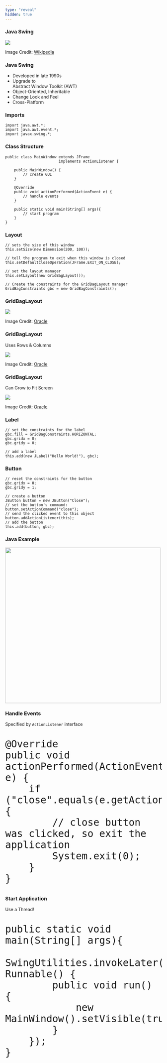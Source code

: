 ```yaml
---
type: "reveal"
hidden: true
---
```

<section>
    <h3>Java Swing</h3>
    <img class="plain stretch" src="/images/410_9_swing.png">
    <p class="imagecredit">Image Credit: <a href="https://commons.wikimedia.org/w/index.php?title=File:Gui-widgets.png&oldid=458387263">Wikipedia</a></p>
</section>
<section>
    <h3>Java Swing</h3>
    <ul>
        <li>Developed in late 1990s</li>
        <li>Upgrade to<br>
            Abstract Window Toolkit (AWT)</li>
        <li>Object-Oriented, Inheritable</li>
        <li>Change Look and Feel</li>
        <li>Cross-Platform</li>
    </ul>
</section>
<section>
    <h3>Imports</h3>
    <pre class="java"><code>import java.awt.*;
import java.awt.event.*;
import javax.swing.*;</code></pre>
</section>
<section>
    <h3>Class Structure</h3>
    <pre class="java stretch"><code>public class MainWindow extends JFrame 
                        implements ActionListener {<br>
    public MainWindow() {
        // create GUI
    }<br>
    @Override
    public void actionPerformed(ActionEvent e) {
        // handle events
    }<br>
    public static void main(String[] args){
        // start program
    }
}</code></pre>
</section>
<section>
    <h3>Layout</h3>
    <pre class="java stretch"><code>// sets the size of this window
this.setSize(new Dimension(200, 100));<br>
// tell the program to exit when this window is closed
this.setDefaultCloseOperation(JFrame.EXIT_ON_CLOSE);<br>
// set the layout manager
this.setLayout(new GridBagLayout());<br>
// Create the constraints for the GridBagLayout manager
GridBagConstraints gbc = new GridBagConstraints();</code></pre>
</section>
<section>
    <h3>GridBagLayout</h3>
    <img class="plain stretch" src="/images/410_9_gridbag1.png">
    <p class="imagecredit">Image Credit: <a href="https://docs.oracle.com/javase/tutorial/uiswing/layout/gridbag.html">Oracle</a></p>
</section>
<section>
    <h3>GridBagLayout</h3>
    <p>Uses Rows & Columns</p>
    <img class="plain stretch" src="/images/410_9_gridbag2.jpg">
    <p class="imagecredit">Image Credit: <a href="https://docs.oracle.com/javase/tutorial/uiswing/layout/gridbag.html">Oracle</a></p>
</section>
<section>
    <h3>GridBagLayout</h3>
    <p>Can Grow to Fit Screen</p>
    <img class="plain stretch" src="/images/410_9_gridbag3.png">
    <p class="imagecredit">Image Credit: <a href="https://docs.oracle.com/javase/tutorial/uiswing/layout/gridbag.html">Oracle</a></p>
</section>
<section>
    <h3>Label</h3>
    <pre class="java"><code>// set the constraints for the label
gbc.fill = GridBagConstraints.HORIZONTAL;
gbc.gridx = 0;
gbc.gridy = 0;<br>
// add a label
this.add(new JLabel("Hello World!"), gbc);</code></pre>
</section>
<section>
    <h3>Button</h3>
    <pre class="java stretch"><code>// reset the constraints for the button
gbc.gridx = 0;
gbc.gridy = 1;<br>
// create a button 
JButton button = new JButton("Close");
// set the button's command:
button.setActionCommand("close");
// send the clicked event to this object
button.addActionListener(this);
// add the button
this.add(button, gbc);</code></pre>
</section>
<section>
    <h3>Java Example</h3>
    <img class="plain" width="500px" src="/images/410_9_javahello.png">
</section>
<section>
    <h3>Handle Events</h3>
    <p>Specified by <code>ActionListener</code> interface</code></p>
    <pre class="java" style="font-size: 37px"><code>@Override
public void actionPerformed(ActionEvent e) {
    if ("close".equals(e.getActionCommand())) {
        // close button was clicked, so exit the application
        System.exit(0);
    }
}</code></pre>
</section>
<section>
    <h3>Start Application</h3>
    <p>Use a Thread!</p>
    <pre class="java" style="font-size: 37px"><code>public static void main(String[] args){
    SwingUtilities.invokeLater(new Runnable() {
        public void run() {
            new MainWindow().setVisible(true);
        }
    });
}</code></pre>
</section>